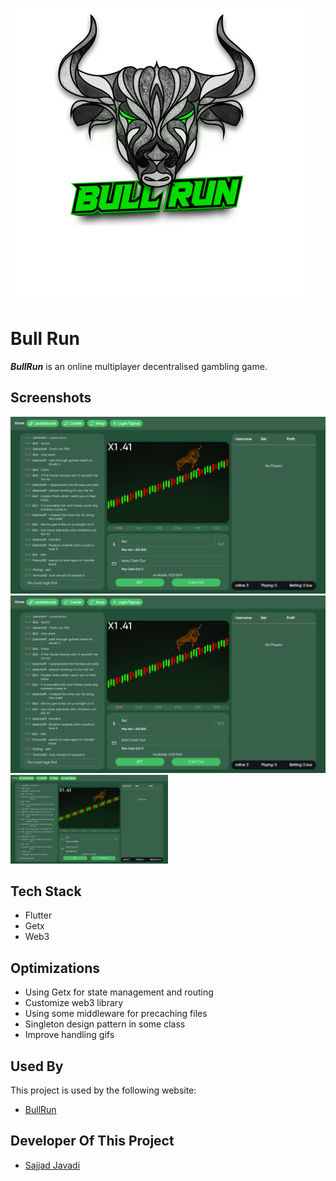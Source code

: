 
![Logo](./images/logo.png)

# Bull Run
**_BullRun_** is an online multiplayer decentralised gambling game.

## Screenshots

![Site Screenshot](https://github.com/Archie-Team/Bullrun-Frontend/raw/main/images/2.png)
![Site Screenshot](https://github.com/Archie-Team/Bullrun-Frontend/raw/main/images/2.png)
<img src="https://github.com/Archie-Team/Bullrun-Frontend/raw/main/images/2.png" width="50%"/>

## Tech Stack

- Flutter
- Getx
- Web3


## Optimizations

- Using Getx for state management and routing
- Customize web3 library
- Using some middleware for precaching files
- Singleton design pattern in some class
- Improve handling gifs
## Used By

This project is used by the following website:

- [BullRun](https://bullrun.bullbets.io/)


## Developer Of This Project

- [Sajjad Javadi](SajjadJavadi28@gmail.com)
